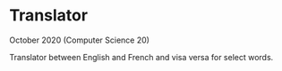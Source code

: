 # Translator

October 2020 (Computer Science 20)

Translator between English and French and visa versa for select words.
